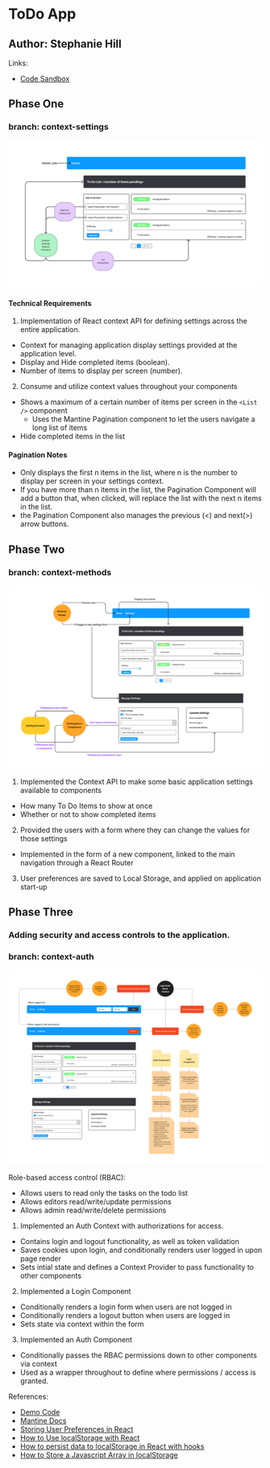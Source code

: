 # ToDo App

## Author: Stephanie Hill

Links:

- [Code Sandbox](https://codesandbox.io/p/github/stephnitis/todo-app/main?file=%2FREADME.md&workspace=%257B%2522activeFileId%2522%253A%2522cl9yg92ma000rlsjhc22529os%2522%252C%2522openFiles%2522%253A%255B%2522%252FREADME.md%2522%255D%252C%2522sidebarPanel%2522%253A%2522EXPLORER%2522%252C%2522gitSidebarPanel%2522%253A%2522COMMIT%2522%252C%2522sidekickItems%2522%253A%255B%257B%2522type%2522%253A%2522PREVIEW%2522%252C%2522taskId%2522%253A%2522start%2522%252C%2522port%2522%253A3000%252C%2522key%2522%253A%2522cl9yg9n1n005j3b6hkfkf93sh%2522%252C%2522isMinimized%2522%253Afalse%252C%2522path%2522%253A%2522%252F%2522%257D%255D%257D)

## Phase One

### branch: context-settings

![UML for lab31](./assets/Lab31.png)

#### Technical Requirements

1. Implementation of React context API for defining settings across the entire application.

- Context for managing application display settings provided at the application level.
- Display and Hide completed items (boolean).
- Number of items to display per screen (number).

2. Consume and utilize context values throughout your components

- Shows a maximum of a certain number of items per screen in the `<List />` component
  - Uses the Mantine Pagination component to let the users navigate a long list of items
- Hide completed items in the list

#### Pagination Notes

- Only displays the first n items in the list, where n is the number to display per screen in your settings context.
- If you have more than n items in the list, the Pagination Component will add a button that, when clicked, will replace the list with the next n items in the list.
- the Pagination Component also manages the previous (<) and next(>) arrow buttons.

## Phase Two

### branch: context-methods

![UML for lab32](./assets/Lab32.png)

1. Implemented the Context API to make some basic application settings available to components

- How many To Do Items to show at once
- Whether or not to show completed items

2. Provided the users with a form where they can change the values for those settings

- Implemented in the form of a new component, linked to the main navigation through a React Router

3. User preferences are saved to Local Storage, and applied on application start-up

## Phase Three

### Adding security and access controls to the application.

### branch: context-auth

![auth UML](./assets/Lab33.png)

Role-based access control (RBAC):

- Allows users to read only the tasks on the todo list
- Allows editors read/write/update permissions
- Allows admin read/write/delete permissions

1. Implemented an Auth Context with authorizations for access.

  - Contains login and logout functionality, as well as token validation
  - Saves cookies upon login, and conditionally renders user logged in upon page render
  - Sets intial state and defines a Context Provider to pass functionality to other components

2. Implemented a Login Component

  - Conditionally renders a login form when users are not logged in
  - Conditionally renders a logout button when users are logged in
  - Sets state via context within the form

3. Implemented an Auth Component

  - Conditionally passes the RBAC permissions down to other components via context
  - Used as a wrapper throughout to define where permissions / access is granted.

References:

- [Demo Code](https://github.com/codefellows/seattle-code-javascript-401d48)
- [Mantine Docs](https://mantine.dev/)
- [Storing User Preferences in React](https://dev.to/lrth06/storing-user-preferences-in-react-2g4i)
- [How to Use localStorage with React](https://www.freecodecamp.org/news/how-to-use-localstorage-with-react-hooks-to-set-and-get-items/)
- [How to persist data to localStorage in React with hooks](https://dev.to/gautham495/how-to-persist-data-to-localstorage-in-react-with-hooks-6ma)
- [How to Store a Javascript Array in localStorage](https://catalins.tech/store-array-in-localstorage/)